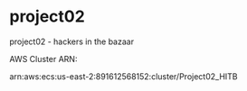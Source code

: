 # project02
project02 - hackers in the bazaar

AWS Cluster ARN:

arn:aws:ecs:us-east-2:891612568152:cluster/Project02_HITB
